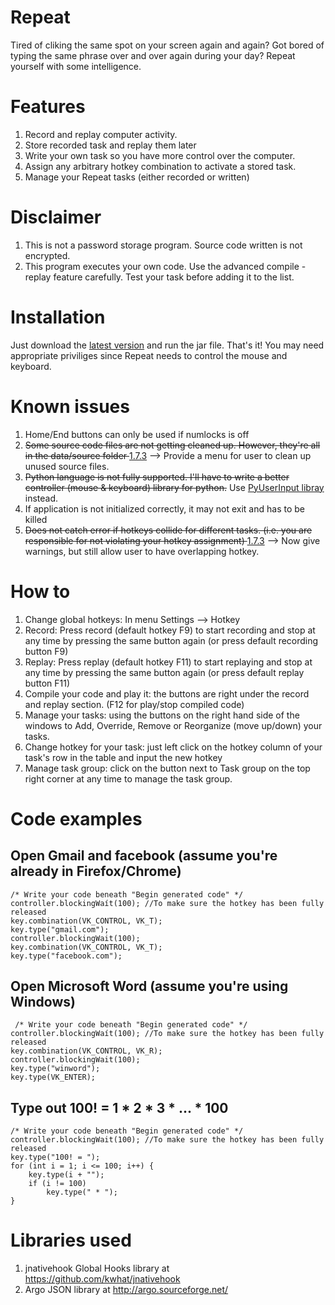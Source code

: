Repeat
======

Tired of cliking the same spot on your screen again and again? Got bored of typing the same phrase over and over again during your day? Repeat yourself with some intelligence.

Features
=======
1. Record and replay computer activity.
2. Store recorded task and replay them later
3. Write your own task so you have more control over the computer.
4. Assign any arbitrary hotkey combination to activate a stored task.
5. Manage your Repeat tasks (either recorded or written)

Disclaimer
==========
1. This is not a password storage program. Source code written is not encrypted.
2. This program executes your own code. Use the advanced compile - replay feature carefully. Test your task before adding it to the list.

Installation
============
Just download the [latest version](https://github.com/hptruong93/Repeat/releases/latest) and run the jar file. That's it! You may need appropriate priviliges since Repeat needs to control the mouse and keyboard.

Known issues
============
1. Home/End buttons can only be used if numlocks is off
2. <del> Some source code files are not getting cleaned up. However, they're all in the data/source folder </del> [1.7.3](https://github.com/hptruong93/Repeat/releases/tag/1.7.3) --> Provide a menu for user to clean up unused source files.
3. <del>Python language is not fully supported. I'll have to write a better controller (mouse & keyboard) library for python.</del> Use [PyUserInput libray](https://github.com/SavinaRoja/PyUserInput) instead.
4. If application is not initialized correctly, it may not exit and has to be killed
5. <del> Does not catch error if hotkeys collide for different tasks. (i.e. you are responsible for not violating your hotkey assignment) </del> [1.7.3](https://github.com/hptruong93/Repeat/releases/tag/1.7.3) --> Now give warnings, but still allow user to have overlapping hotkey.

How to
======
1. Change global hotkeys: In menu Settings --> Hotkey
2. Record: Press record (default hotkey F9) to start recording and stop at any time by pressing the same button again (or press default recording button F9)
3. Replay: Press replay (default hotkey F11) to start replaying and stop at any time by pressing the same button again (or press default replay button F11)
4. Compile your code and play it: the buttons are right under the record and replay section. (F12 for play/stop compiled code)
5. Manage your tasks: using the buttons on the right hand side of the windows to Add, Override, Remove or Reorganize (move up/down) your tasks.
6. Change hotkey for your task: just left click on the hotkey column of your task's row in the table and input the new hotkey
7. Manage task group: click on the button next to Task group on the top right corner at any time to manage the task group.

Code examples
=============

Open Gmail and facebook (assume you're already in Firefox/Chrome)
-----------------------------------------------------------------
    /* Write your code beneath "Begin generated code" */
    controller.blockingWaít(100); //To make sure the hotkey has been fully released
    key.combination(VK_CONTROL, VK_T);
    key.type("gmail.com");
    controller.blockingWait(100);
    key.combination(VK_CONTROL, VK_T);
    key.type("facebook.com");

Open Microsoft Word (assume you're using Windows)
-------------------------------------------------
     /* Write your code beneath "Begin generated code" */
    controller.blockingWaít(100); //To make sure the hotkey has been fully released
    key.combination(VK_CONTROL, VK_R);
    controller.blockingWait(100);
    key.type("winword");
    key.type(VK_ENTER);

Type out 100! = 1 * 2 * 3 * ... * 100
-------------------------------------
    /* Write your code beneath "Begin generated code" */
    controller.blockingWait(100); //To make sure the hotkey has been fully released
    key.type("100! = ");
    for (int i = 1; i <= 100; i++) {
        key.type(i + "");
        if (i != 100)
            key.type(" * ");
    }

Libraries used
==============
1. jnativehook Global Hooks library at https://github.com/kwhat/jnativehook
2. Argo JSON library at http://argo.sourceforge.net/
